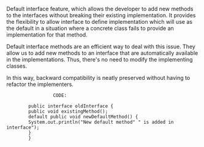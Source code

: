 Default interface feature, which allows the developer to add new methods to the interfaces without breaking their existing implementation. It provides the flexibility to allow interface to define implementation which will use as the default in a situation where a concrete class fails to provide an implementation for that method.

   Default interface methods are an efficient way to deal with this issue. They allow us to add new methods to an interface that are automatically available in the implementations.       Thus, there's no need to modify the implementing classes.

   In this way, backward compatibility is neatly preserved without having to refactor the implementers.
                       
                      
                     CODE:
                       
            public interface oldInterface {
            public void existingMethod();
            default public void newDefaultMethod() {
            System.out.println("New default method" " is added in interface");
            }
            }       
